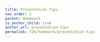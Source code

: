 ```yaml
---
title: Presentation Tips
nav_order: 2
parent: Homework
is_anchor_child: true
anchor_url: presentation-tips
permalink: f24/homework/presentation-tips
---
```

